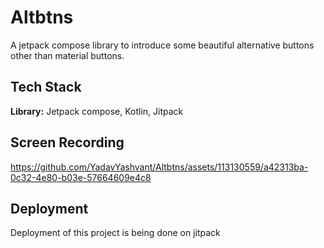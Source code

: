 
# Altbtns

A jetpack compose library to introduce some beautiful alternative buttons other than material buttons.


## Tech Stack

**Library:** Jetpack compose, Kotlin, Jitpack


## Screen Recording

https://github.com/YadavYashvant/Altbtns/assets/113130559/a42313ba-0c32-4e80-b03e-57664609e4c8

## Deployment

Deployment of this project is being done on jitpack

```bash
  
```

